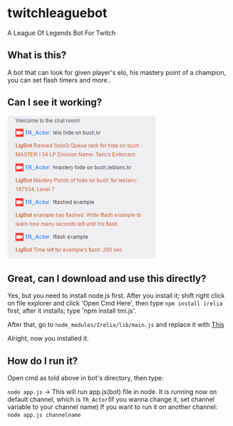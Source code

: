 # twitchleaguebot
A League Of Legends Bot For Twitch

## What is this?
A bot that can look for given player's elo, his mastery point of a champion, you can set flash timers and more..

## Can I see it working?
![Yes](/ss.PNG?raw=true)

## Great, can I download and use this directly?
Yes, but you need to install node.js first. After you install it; shift right click on file explorer and click 'Open Cmd Here', then type `npm install irelia` first, after it installs; type 'npm install tmi.js'.

After that, go to `node_modules/Irelia/lib/main.js` and replace it with [This](https://github.com/Talha-T/irelia/blob/master/lib/main.js)

Alright, now you installed it. 

## How do I run it?

Open cmd as told above in bot's directory, then type:

`node app.js` -> This will run app.js(bot) file in node.
It is running now on default channel, which is `TR_Actor`(If you wanna change it, set channel variable to your channel name)
If you want to run it on another channel:
`node app.js channelname`
